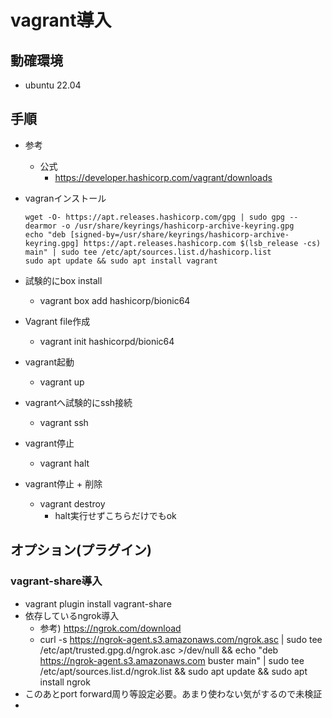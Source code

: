 # vagrant導入

## 動確環境

- ubuntu 22.04

## 手順

- 参考
  - 公式
    - https://developer.hashicorp.com/vagrant/downloads
- vagranインストール

    ```
    wget -O- https://apt.releases.hashicorp.com/gpg | sudo gpg --dearmor -o /usr/share/keyrings/hashicorp-archive-keyring.gpg
    echo "deb [signed-by=/usr/share/keyrings/hashicorp-archive-keyring.gpg] https://apt.releases.hashicorp.com $(lsb_release -cs) main" | sudo tee /etc/apt/sources.list.d/hashicorp.list
    sudo apt update && sudo apt install vagrant
    ```
- 試験的にbox install
  - vagrant box add hashicorp/bionic64
- Vagrant file作成
  - vagrant init hashicorpd/bionic64
- vagrant起動
  - vagrant up
- vagrantへ試験的にssh接続
  - vagrant ssh
- vagrant停止
  - vagrant halt
- vagrant停止 + 削除
  - vagrant destroy
    - halt実行せずこちらだけでもok

## オプション(プラグイン)

### vagrant-share導入

- vagrant plugin install vagrant-share
- 依存しているngrok導入
  - 参考) https://ngrok.com/download
  - curl -s https://ngrok-agent.s3.amazonaws.com/ngrok.asc | sudo tee /etc/apt/trusted.gpg.d/ngrok.asc >/dev/null && echo "deb https://ngrok-agent.s3.amazonaws.com buster main" | sudo tee /etc/apt/sources.list.d/ngrok.list && sudo apt update && sudo apt install ngrok
- このあとport forward周り等設定必要。あまり使わない気がするので未検証
- 